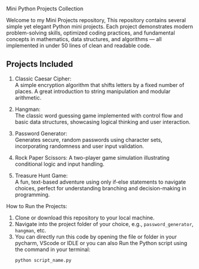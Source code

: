 Mini Python Projects Collection

Welcome to my Mini Projects repository, This repository contains several simple yet elegant Python mini projects. Each project demonstrates modern problem-solving skills, optimized coding practices, and fundamental concepts in mathematics, data structures, and algorithms — all implemented in under 50 lines of clean and readable code.

## Projects Included

1. Classic Caesar Cipher:  
   A simple encryption algorithm that shifts letters by a fixed number of places. A great introduction to string manipulation and modular arithmetic.

2. Hangman:  
   The classic word guessing game implemented with control flow and basic data structures, showcasing logical thinking and user interaction.

3. Password Generator:  
   Generates secure, random passwords using character sets, incorporating randomness and user input validation.

4. Rock Paper Scissors: 
   A two-player game simulation illustrating conditional logic and input handling.

5. Treasure Hunt Game:  
   A fun, text-based adventure using only if-else statements to navigate choices, perfect for understanding branching and decision-making in programming.

How to Run the Projects: 
1. Clone or download this repository to your local machine.
2. Navigate into the project folder of your choice, e.g., `password_generator`, `hangman`, etc.
3. You can directly run this code by opening the file or folder in your pycharm, VScode or IDLE or you can also Run the Python script using the command in your terminal: 
   ```bash
   python script_name.py

